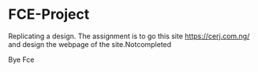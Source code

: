 # FCE-Project
Replicating a design. The assignment is to go this site https://cerj.com.ng/ and design the webpage of the site.Notcompleted 

Bye Fce